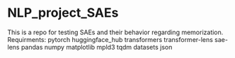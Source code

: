 # NLP_project_SAEs
This is a repo for testing SAEs and their behavior regarding memorization.
Requirments:
pytorch
huggingface_hub 
transformers
transformer-lens
sae-lens
pandas
numpy
matplotlib
mpld3
tqdm
datasets
json
